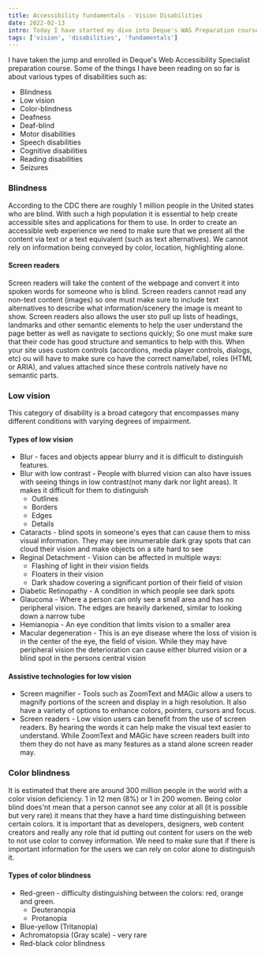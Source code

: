 ```yaml
---
title: Accessibility fundamentals - Vision Disabilities
date: 2022-02-13
intro: Today I have started my dive into Deque's WAS Preparation course in learning about Accessibility Fundamentals - Disabilities, Guidelines, and Laws.
tags: ['vision', 'disabilities', 'fundamentals']
---
```


I have taken the jump and enrolled in Deque's Web Accessibility Specialist preparation course. Some of the things I have been reading on so far is about various types of disabilities such as: 

<ul class="list-columns">
    <li>Blindness</li>
    <li>Low vision</li>
    <li>Color-blindness</li>
    <li>Deafness</li>
    <li>Deaf-blind</li>
    <li>Motor disabilities</li>
    <li>Speech disabilities</li>
    <li>Cognitive disabilities</li>
    <li>Reading disabilities</li>
    <li>Seizures</li>
</ul>

### Blindness
According to the CDC there are roughly 1 million people in the United states who are blind. With such a high population it is essential to help create accessible sites and applications for them to use. In order to create an accessible web experience we need to make sure that we present all the content via text or a text equivalent (such as text alternatives). We cannot rely on information being conveyed by color, location, highlighting alone. 

#### Screen readers
Screen readers will take the content of the webpage and convert it into spoken words for someone who is blind. Screen readers cannot read any non-text content (images) so one must make sure to include text alternatives to describe what information/scenery the image is meant to show. Screen readers also allows the user sto pull up lists of headings, landmarks and other semantic elements to help the user understand the page better as well as navigate to sections quickly; So one must make sure that their code has good structure and semantics to help with this. When your site uses custom controls (accordions, media player controls, dialogs, etc) ou will have to make sure co have the correct name/label, roles (HTML or ARIA), and values attached since these controls natively have no semantic parts. 

### Low vision
This category of disability is a broad category that encompasses many different conditions with varying degrees of impairment. 

#### Types of low vision
* Blur - faces and objects appear blurry and it is difficult to distinguish features.
* Blur with low contrast - People with blurred vision can also have issues with seeing things in low contrast(not many dark nor light areas). It makes it difficult for them to distinguish
    * Outlines
    * Borders
    * Edges
    * Details
* Cataracts - blind spots in someone's eyes that can cause them to miss visual information. They  may see innumerable dark gray spots that can cloud their vision and make objects on a site hard to see
* Reginal Detachment - Vision can be affected in multiple ways: 
    * Flashing of light in their vision fields
    * Floaters in their vision
    * Dark shadow covering a significant portion of their field of vision
* Diabetic Retinopathy - A condition in which people see dark spots
* Glaucoma - Where a person can only see a small area and has no peripheral vision. The edges are heavily darkened, similar to looking down a narrow tube
* Hemianopia - An eye condition that limits vision to a smaller area
* Macular degeneration - This is an eye disease where the loss of vision is in the center of the eye, the field of vision. While they may have peripheral vision the deterioration can cause either blurred vision or a blind spot in the persons central vision

#### Assistive technologies for low vision
* Screen magnifier - Tools such as ZoomText and MAGic allow a users to magnify portions of the screen and display in a high resolution. It also have a variety of options to enhance colors, pointers, cursors and focus. 
* Screen readers - Low vision users can benefit from the use of screen readers. By hearing the words it can help make the visual text easier to understand. While ZoomText and MAGic have screen readers built into them they do not have as many features as a stand alone screen reader may. 

### Color blindness
It is estimated that there are around 300 million people in the world with a color vision deficiency. 1 in 12 men (8%) or 1 in 200 women. Being color blind does'nt mean that a person cannot see any color at all (it is possible but very rare) it means that they have a hard time distinguishing between certain colors. It is important that as developers, designers, web content creators and really any role that id putting out content for users on the web to not use color to convey information. We need to make sure that if there is important information for the users we can rely on color alone to distinguish it.  
#### Types of color blindness
* Red-green - difficulty distinguishing between the colors: red, orange  and green. 
    * Deuteranopia
    * Protanopia
* Blue-yellow (Tritanopia)
* Achromatopsia (Gray scale) - very rare
* Red-black color blindness 





